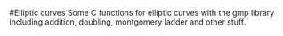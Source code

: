 #Elliptic curves
Some C functions for elliptic curves with the gmp library including addition, doubling,  montgomery ladder and other stuff. 
